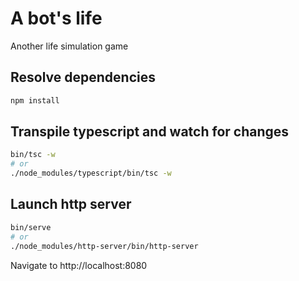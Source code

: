 # A bot's life

Another life simulation game

## Resolve dependencies

```bash
npm install
```

## Transpile typescript and watch for changes

```bash
bin/tsc -w
# or
./node_modules/typescript/bin/tsc -w
```

## Launch http server

```bash
bin/serve
# or
./node_modules/http-server/bin/http-server
```
Navigate to http://localhost:8080